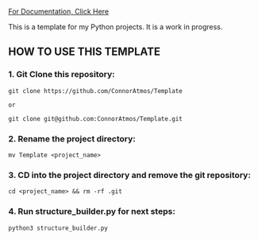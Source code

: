 [For Documentation, Click Here](docs/DOCS.md)

This is a template for my Python projects. It is a work in progress.


## HOW TO USE THIS TEMPLATE ##


### 1. Git Clone this repository: ###

    git clone https://github.com/ConnorAtmos/Template

    or

    git clone git@github.com:ConnorAtmos/Template.git


### 2. Rename the project directory: ###

    mv Template <project_name>


### 3. CD into the project directory and remove the git repository: ###

    cd <project_name> && rm -rf .git


### 4. Run structure_builder.py for next steps: ###

    python3 structure_builder.py



